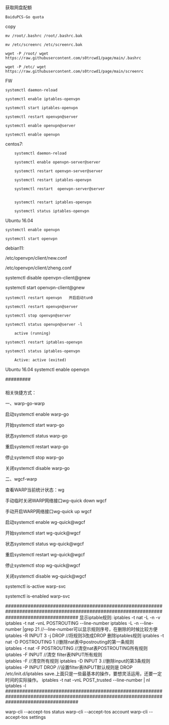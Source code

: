 获取网盘配额

	BaiduPCS-Go quota

 copy

 	mv /root/.bashrc /root/.bashrc.bak

	mv /etc/screenrc /etc/screenrc.bak

	wget -P /root/ wget https://raw.githubusercontent.com/s0trcwd1/page/main/.bashrc

	wget -P /etc/ wget https://raw.githubusercontent.com/s0trcwd1/page/main/screenrc

FW

	systemctl daemon-reload

	systemctl enable iptables-openvpn

	systemctl start iptables-openvpn

	systemctl restart openvpn@server

	systemctl enable openvpn@server

	systemctl enable openvpn


centos7:

		systemctl daemon-reload
  
		systemctl enable openvpn-server@server
  
		systemctl restart openvpn-server@server
  
		systemctl restart iptables-openvpn

		systemctl restart  openvpn-server@server

   
		systemctl restart iptables-openvpn
	
		systemctl status iptables-openvpn  
  
Ubuntu 16.04

	systemctl enable openvpn

 	systemctl start openvpn
   
debian11:

/etc/openvpn/client/new.conf

/etc/openvpn/client/zheng.conf

systemctl disable openvpn-client@gnew

systemctl start openvpn-client@gnew

	systemctl restart openvpn   开启启动tun0
	
	systemctl restart openvpn@server
  
	systemctl stop openvpn@server
  
	systemctl status openvpn@server -l
  
		active (running) 
   
	systemctl restart iptables-openvpn
		
	systemctl status iptables-openvpn	
		
		Active: active (exited) 
   
Ubuntu 16.04
		systemctl enable openvpn
  

#########
 ###
相关快捷方式：

一、warp-go-warp

启动systemctl enable warp-go

开始systemctl start warp-go

状态systemctl status warp-go

重启systemctl restart warp-go

停止systemctl stop warp-go

关闭systemctl disable warp-go

二、wgcf-warp

查看WARP当前统计状态：wg

手动临时关闭WARP网络接口wg-quick down wgcf

手动开启WARP网络接口wg-quick up wgcf

启动systemctl enable wg-quick@wgcf

开始systemctl start wg-quick@wgcf

状态systemctl status wg-quick@wgcf

重启systemctl restart wg-quick@wgcf

停止systemctl stop wg-quick@wgcf

关闭systemctl disable wg-quick@wgcf

systemctl is-active warp-svc

systemctl is-enabled warp-svc


##########################################################################################################################################
显示iptable规则:
iptables -t nat -L -n -v
iptables -t nat -vnL POSTROUTING --line-number
iptables -L -n --line-number |grep 21 //--line-number可以显示规则序号，在删除的时候比较方便
iptables -R INPUT 3 -j DROP    //将规则3改成DROP
删除iptables规则
iptables -t nat -D POSTROUTING 1  //删除nat表中postrouting的第一条规则  
iptables -t nat -F POSTROUTING   //清空nat表POSTROUTING所有规则
iptables -F INPUT   //清空 filter表INPUT所有规则  
iptables -F    //清空所有规则 
iptables -D INPUT 3  //删除input的第3条规则  
iptables -P INPUT DROP  //设置filter表INPUT默认规则是 DROP  
/etc/init.d/iptables save.上面只是一些最基本的操作，要想灵活运用，还要一定时间的实际操作。
iptables -t nat -vnL POST_trusted --line-number  | nl
iptables -l
##########################################################################################################################################




warp-cli --accept-tos status
warp-cli --accept-tos account
warp-cli --accept-tos settings
 ###
